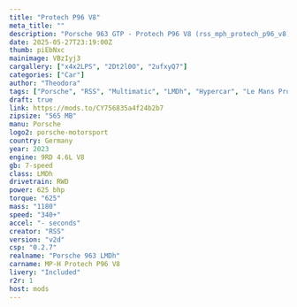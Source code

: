```yaml
---
title: "Protech P96 V8"
meta_title: ""
description: "Porsche 963 GTP - Protech P96 V8 (rss_mph_protech_p96_v8) by RSS"
date: 2025-05-27T23:19:00Z
thumb: piEbNxc
mainimage: VBzIyj3
cargallery: ["x4x2LPS", "2Dt2l0O", "2ufxyQ7"]
categories: ["Car"]
author: "Theodora"
tags: ["Porsche", "RSS", "Multimatic", "LMDh", "Hypercar", "Le Mans Prototype", "R2R", "Germany", "2023"]
draft: true
link: https://mods.to/CY756835a4f24b2b7
zipsize: "565 MB"
manu: Porsche
logo2: porsche-motorsport
country: Germany
year: 2023
engine: 9RD 4.6L V8
gb: 7-speed
class: LMDh
drivetrain: RWD
power: 625 bhp 
torque: "625"
mass: "1180"
speed: "340+"
accel: "- seconds"
creator: "RSS"
version: "v2d"
csp: "0.2.7"
realname: "Porsche 963 LMDh"
carname: MP-H Protech P96 V8
livery: "Included"
r2r: 1
host: mods
---
```

